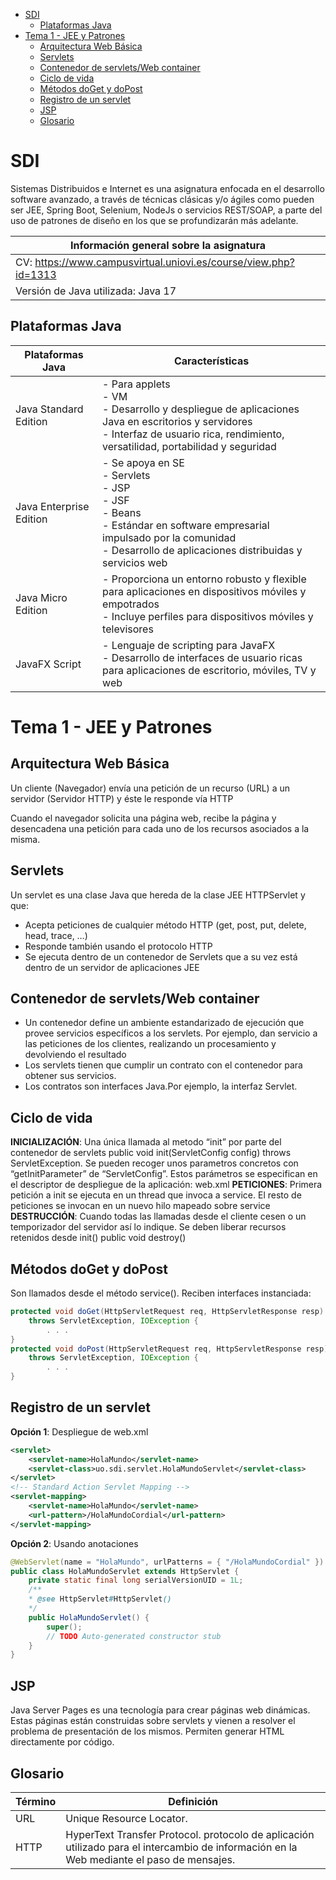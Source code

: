 

- [SDI](#sdi)
  - [Plataformas Java](#plataformas-java)
- [Tema 1 - JEE y Patrones](#tema-1---jee-y-patrones)
  - [Arquitectura Web Básica](#arquitectura-web-básica)
  - [Servlets](#servlets)
  - [Contenedor de servlets/Web container](#contenedor-de-servletsweb-container)
  - [Ciclo de vida](#ciclo-de-vida)
  - [Métodos doGet y doPost](#métodos-doget-y-dopost)
  - [Registro de un servlet](#registro-de-un-servlet)
  - [JSP](#jsp)
  - [Glosario](#glosario)


# SDI

Sistemas Distribuidos e Internet es una asignatura enfocada en el desarrollo software avanzado, a través de técnicas clásicas y/o ágiles como pueden ser JEE, Spring Boot, Selenium, NodeJs o servicios REST/SOAP, a parte del uso de patrones de diseño en los que se profundizarán más adelante.

| Información general sobre la asignatura |
| - |
| CV: https://www.campusvirtual.uniovi.es/course/view.php?id=1313 |
| Versión de Java utilizada: Java 17 |

## Plataformas Java

| Plataformas Java         | Características  |
|--------------------------|------------------|
| Java Standard Edition    | - Para applets <br> - VM <br> - Desarrollo y despliegue de aplicaciones Java en escritorios y servidores <br> - Interfaz de usuario rica, rendimiento, versatilidad, portabilidad y seguridad |
| Java Enterprise Edition  | - Se apoya en SE <br> - Servlets <br> - JSP <br> - JSF <br> - Beans <br> - Estándar en software empresarial impulsado por la comunidad <br> - Desarrollo de aplicaciones distribuidas y servicios web |
| Java Micro Edition       | - Proporciona un entorno robusto y flexible para aplicaciones en dispositivos móviles y empotrados <br> - Incluye perfiles para dispositivos móviles y televisores |
| JavaFX Script            | - Lenguaje de scripting para JavaFX <br> - Desarrollo de interfaces de usuario ricas para aplicaciones de escritorio, móviles, TV y web |

# Tema 1 - JEE y Patrones

## Arquitectura Web Básica

Un cliente (Navegador) envía una petición de un recurso (URL) a un servidor (Servidor HTTP) y éste le responde vía HTTP

Cuando el navegador solicita una página web, recibe la página y desencadena una petición para cada uno de los
recursos asociados a la misma.

## Servlets

Un servlet es una clase Java que hereda de la clase JEE HTTPServlet y que:

- Acepta peticiones de cualquier método HTTP (get, post, put, delete, head, trace, …)
- Responde también usando el protocolo HTTP
- Se ejecuta dentro de un contenedor de Servlets que a su vez está dentro de un servidor de aplicaciones JEE

## Contenedor de servlets/Web container

- Un contenedor define un ambiente estandarizado de ejecución que provee servicios
específicos a los servlets. Por ejemplo, dan servicio a las peticiones de los clientes, realizando
un procesamiento y devolviendo el resultado
- Los servlets tienen que cumplir un contrato con el contenedor para obtener sus servicios.
- Los contratos son interfaces Java.Por ejemplo, la interfaz Servlet.

## Ciclo de vida

**INICIALIZACIÓN**: Una única llamada al metodo “init” por parte del contenedor de servlets
public void init(ServletConfig config) throws ServletException. Se pueden recoger unos
parametros concretos con “getInitParameter” de “ServletConfig”. Estos parámetros se
especifican en el descriptor de despliegue de la aplicación: web.xml
**PETICIONES**: Primera petición a init se ejecuta en un thread que invoca a service. El resto de
peticiones se invocan en un nuevo hilo mapeado sobre service
**DESTRUCCIÓN**: Cuando todas las llamadas desde el cliente cesen o un temporizador del
servidor así lo indique. Se deben liberar recursos retenidos desde init() public void destroy()

## Métodos doGet y doPost
Son llamados desde el método service(). Reciben interfaces instanciada:

```java
protected void doGet(HttpServletRequest req, HttpServletResponse resp) 
    throws ServletException, IOException {
        . . .
}
protected void doPost(HttpServletRequest req, HttpServletResponse resp) 
    throws ServletException, IOException {
        . . .
}
```

## Registro de un servlet

**Opción 1**: Despliegue de web.xml
```xml
<servlet>
    <servlet-name>HolaMundo</servlet-name>
    <servlet-class>uo.sdi.servlet.HolaMundoServlet</servlet-class>
</servlet>
<!-- Standard Action Servlet Mapping -->
<servlet-mapping>
    <servlet-name>HolaMundo</servlet-name>
    <url-pattern>/HolaMundoCordial</url-pattern>
</servlet-mapping>
```

**Opción 2**: Usando anotaciones

```java
@WebServlet(name = "HolaMundo", urlPatterns = { "/HolaMundoCordial" })
public class HolaMundoServlet extends HttpServlet {
    private static final long serialVersionUID = 1L;
    /**
    * @see HttpServlet#HttpServlet()
    */
    public HolaMundoServlet() {
        super();
        // TODO Auto-generated constructor stub
    }
}
```

## JSP

Java Server Pages es una tecnología para crear páginas web dinámicas. Estas páginas están construidas sobre servlets y vienen a resolver el problema de presentación de los mismos.
Permiten generar HTML directamente por código.

## Glosario

| Término | Definición |
|- | - |
| URL | Unique Resource Locator. |
| HTTP | HyperText Transfer Protocol. protocolo de aplicación utilizado para el intercambio de información en la Web mediante el paso de mensajes. |
